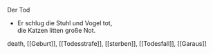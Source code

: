 Der Tod

- Er schlug die Stuhl und Vogel tot,  
  die Katzen litten große Not.  

death, [[Geburt]], [[Todesstrafe]], [[sterben]], [[Todesfall]], [[Garaus]]